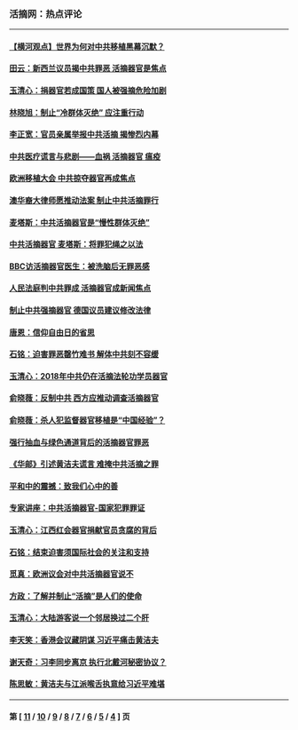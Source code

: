 ### 活摘网：热点评论
---
#### [【横河观点】世界为何对中共移植黑幕沉默？](../../pages/nf5879/n13244249.md?05060430) 
#### [田云：新西兰议员揭中共罪恶 活摘器官是焦点](../../pages/nf5879/n13070629.md?05060430) 
#### [玉清心：捐器官若成国策 国人被强摘危险加剧](../../pages/nf5879/n12802713.md?05060430) 
#### [林晓旭：制止“冷群体灭绝” 应注重行动](../../pages/nf5879/n12779736.md?05060430) 
#### [李正宽：官员亲属举报中共活摘 揭惨烈内幕](../../pages/nf5879/n12684490.md?05060430) 
#### [中共医疗谎言与悲剧——血祸 活摘器官 瘟疫](../../pages/nf5879/n12372103.md?05060430) 
#### [欧洲移植大会 中共掠夺器官再成焦点](../../pages/nf5879/n11538883.md?05060430) 
#### [澳华裔大律师愿推动法案 制止中共活摘罪行](../../pages/nf5879/n11377039.md?05060430) 
#### [麦塔斯：中共活摘器官是“慢性群体灭绝”](../../pages/nf5879/n11350529.md?05060430) 
#### [中共活摘器官 麦塔斯：将罪犯绳之以法](../../pages/nf5879/n11347973.md?05060430) 
#### [BBC访活摘器官医生：被洗脑后无罪恶感](../../pages/nf5879/n11335935.md?05060430) 
#### [人民法庭判中共罪成 活摘器官成新闻焦点](../../pages/nf5879/n11331578.md?05060430) 
#### [制止中共强摘器官 德国议员建议修改法律](../../pages/nf5879/n11249451.md?05060430) 
#### [唐恩：信仰自由日的省思](../../pages/nf5879/n11003525.md?05060430) 
#### [石铭：迫害罪恶罄竹难书  解体中共刻不容缓](../../pages/nf5879/n10942855.md?05060430) 
#### [玉清心：2018年中共仍在活摘法轮功学员器官](../../pages/nf5879/n10914646.md?05060430) 
#### [俞晓薇：反制中共 西方应推动调查活摘器官](../../pages/nf5879/n10794671.md?05060430) 
#### [俞晓薇：杀人犯监督器官移植是“中国经验”？](../../pages/nf5879/n10466427.md?05060430) 
#### [强行抽血与绿色通道背后的活摘器官罪恶](../../pages/nf5879/n10004708.md?05060430) 
#### [《华邮》引述黄洁夫谎言 难掩中共活摘之罪](../../pages/nf5879/n9642309.md?05060430) 
#### [平和中的震撼：致我们心中的善](../../pages/nf5879/n9021123.md?05060430) 
#### [专家讲座：中共活摘器官-国家犯罪罪证](../../pages/nf5879/n8828153.md?05060430) 
#### [玉清心：江西红会器官捐献官员贪腐的背后](../../pages/nf5879/n8522122.md?05060430) 
#### [石铭：结束迫害须国际社会的关注和支持](../../pages/nf5879/n8443497.md?05060430) 
#### [觅真：欧洲议会对中共活摘器官说不](../../pages/nf5879/n8337486.md?05060430) 
#### [方政：了解并制止“活摘”是人们的使命](../../pages/nf5879/n8329214.md?05060430) 
#### [玉清心：大陆游客说一个邻居换过二个肝](../../pages/nf5879/n8291404.md?05060430) 
#### [李天笑：香港会议藏阴谋 习近平痛击黄洁夫](../../pages/nf5879/n8241459.md?05060430) 
#### [谢天奇：习李同步离京 执行北戴河秘密协议？](../../pages/nf5879/n8230418.md?05060430) 
#### [陈思敏：黄洁夫与江派喉舌执意给习近平难堪](../../pages/nf5879/n8222166.md?05060430) 

---
#### 第 [ [11](./11.md?05060430) / [10](./10.md?05060430) / [9](./9.md?05060430) / [8](./8.md?05060430) / [7](./7.md?05060430) / [6](./6.md?05060430) / [5](./5.md?05060430) / [4](./4.md?05060430) ] 页
